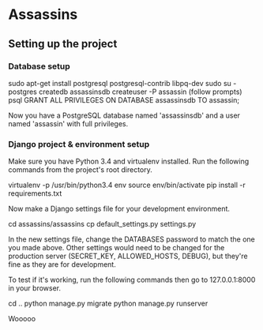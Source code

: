 # Assassins

## Setting up the project

### Database setup

sudo apt-get install postgresql postgresql-contrib libpq-dev
sudo su - postgres
createdb assassinsdb
createuser -P assassin
(follow prompts)
psql
GRANT ALL PRIVILEGES ON DATABASE assassinsdb TO assassin;

Now you have a PostgreSQL database named 'assassinsdb' and a user named 'assassin' with full privileges.

### Django project & environment setup

Make sure you have Python 3.4 and virtualenv installed.
Run the following commands from the project's root directory.

virtualenv -p /usr/bin/python3.4 env
source env/bin/activate
pip install -r requirements.txt

Now make a Django settings file for your development environment.

cd assassins/assassins
cp default_settings.py settings.py

In the new settings file, change the DATABASES password to match the one you made above.
Other settings would need to be changed for the production server (SECRET_KEY, ALLOWED_HOSTS, DEBUG), but they're fine as they are for development.

To test if it's working, run the following commands then go to 127.0.0.1:8000 in your browser.

cd ..
python manage.py migrate
python manage.py runserver

Wooooo
